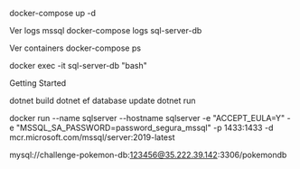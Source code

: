 docker-compose up -d

Ver logs mssql
docker-compose logs sql-server-db

Ver containers
docker-compose ps

docker exec -it sql-server-db "bash"

Getting Started

dotnet build
dotnet ef database update
dotnet run


docker run --name sqlserver --hostname sqlserver -e "ACCEPT_EULA=Y" -e "MSSQL_SA_PASSWORD=password_segura_mssql" -p 1433:1433 -d mcr.microsoft.com/mssql/server:2019-latest 


mysql://challenge-pokemon-db:123456@35.222.39.142:3306/pokemondb